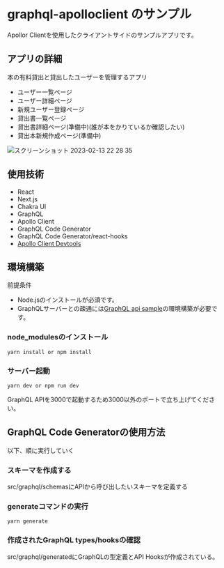 # graphql-apolloclient のサンプル
Apollor Clientを使用したクライアントサイドのサンプルアプリです。

## アプリの詳細
本の有料貸出と貸出したユーザーを管理するアプリ

- ユーザー一覧ページ
- ユーザー詳細ページ
- 新規ユーザー登録ページ
- 貸出書一覧ページ
- 貸出書詳細ページ(準備中)(誰が本をかりているか確認したい)
- 貸出本新規作成ページ(準備中)

![スクリーンショット 2023-02-13 22 28 35](https://user-images.githubusercontent.com/60390181/218470309-f5bdae37-cbf6-4415-a1af-f9af9dcb00ed.png)

## 使用技術

- React
- Next.js
- Chakra UI
- GraphQL
- Apollo Client
- GraphQL Code Generator
- GraphQL Code Generator/react-hooks
- [Apollo Client Devtools](https://chrome.google.com/webstore/detail/apollo-client-devtools/jdkknkkbebbapilgoeccciglkfbmbnfm)

## 環境構築
前提条件 
- Node.jsのインストールが必須です。
- GraphQLサーバーとの疎通には[GraphQL api sample](https://github.com/Yota-K/graphql-api-sample)の環境構築が必要です。

### node_modulesのインストール
```
yarn install or npm install
```

### サーバー起動
```
yarn dev or npm run dev
```
GraphQL APIを3000で起動するため3000以外のポートで立ち上げてください。


## GraphQL Code Generatorの使用方法
以下、順に実行していく

### スキーマを作成する
src/graphql/schemasにAPIから呼び出したいスキーマを定義する

### generateコマンドの実行
```
yarn generate
```

### 作成されたGraphQL types/hooksの確認
src/graphql/generatedにGraphQLの型定義とAPI Hooksが作成されている。


